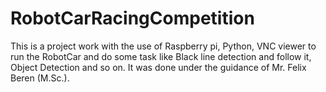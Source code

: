 # RobotCarRacingCompetition
This is a project work with the use of Raspberry pi, Python, VNC viewer to run the RobotCar and do some task like Black line detection and follow it, Object Detection and so on. It was done under the guidance of Mr. Felix Beren (M.Sc.).
